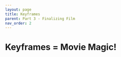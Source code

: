 ```yaml
---
layout: page
title: Keyframes
parent: Part 3 - Finalizing Film
nav_order: 2
---
```

# Keyframes = Movie Magic!
